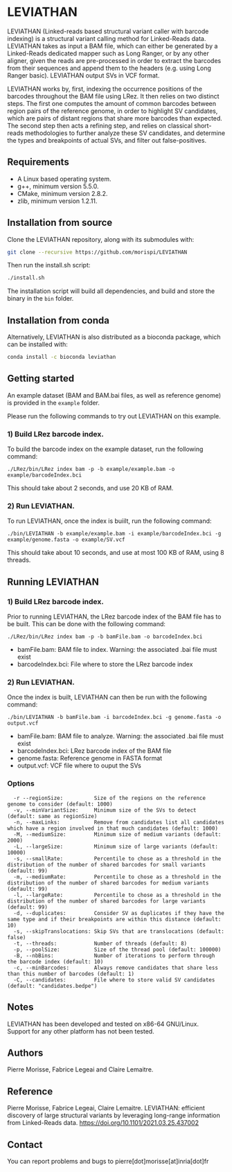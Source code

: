 # LEVIATHAN

LEVIATHAN (Linked-reads based structural variant caller with barcode indexing) is a structural variant calling method for Linked-Reads data. LEVIATHAN takes as input a BAM file, which can either be generated by a Linked-Reads dedicated mapper such as Long Ranger, or by any other aligner, given the reads are pre-processed in order to extract the barcodes from their sequences and append them to the headers (e.g. using Long Ranger basic). LEVIATHAN output SVs in VCF format.

LEVIATHAN works by, first, indexing the occurrence positions of the barcodes throughout the BAM file using LRez. It then relies on two distinct steps. The first one computes the amount of common barcodes between region pairs of the reference genome, in order to highlight SV candidates, which are pairs of distant regions that share more barcodes than expected. The second step then acts a refining step, and relies on classical short-reads methodologies to further analyze these SV candidates, and determine the types and breakpoints of actual SVs, and filter out false-positives.

Requirements
--------------

  - A Linux based operating system.
  - g++, minimum version 5.5.0.
  - CMake, minimum version 2.8.2.
  - zlib, minimum version 1.2.11.
  
Installation from source
--------------

Clone the LEVIATHAN repository, along with its submodules with:

  ```bash
  git clone --recursive https://github.com/morispi/LEVIATHAN
  ```

Then run the install.sh script:

  ```bash
  ./install.sh
  ```

The installation script will build all dependencies, and build and store the binary in the `bin` folder.

Installation from conda
--------------

Alternatively, LEVIATHAN is also distributed as a bioconda package, which can be installed with:

```bash
conda install -c bioconda leviathan
```

Getting started
--------------

An example dataset (BAM and BAM.bai files, as well as reference genome) is provided in the `example` folder.

Please run the following commands to try out LEVIATHAN on this example.

### 1) Build LRez barcode index.

To build the barcode index on the example dataset, run the following command:

`./LRez/bin/LRez index bam -p -b example/example.bam -o example/barcodeIndex.bci`

This should take about 2 seconds, and use 20 KB of RAM.

### 2) Run LEVIATHAN.

To run LEVIATHAN, once the index is buiilt, run the following command:

`./bin/LEVIATHAN -b example/example.bam -i example/barcodeIndex.bci -g example/genome.fasta -o example/SV.vcf`

This should take about 10 seconds, and use at most 100 KB of RAM, using 8 threads.
  
Running LEVIATHAN
--------------

### 1) Build LRez barcode index.

Prior to running LEVIATHAN, the LRez barcode index of the BAM file has to be built. This can be done with the following command:

`./LRez/bin/LRez index bam -p -b bamFile.bam -o barcodeIndex.bci`

  - bamFile.bam:        BAM file to index. Warning: the associated .bai file must exist
  - barcodeIndex.bci:   File where to store the LRez barcode index

### 2) Run LEVIATHAN.

Once the index is built, LEVIATHAN can then be run with the following command:

`./bin/LEVIATHAN -b bamFile.bam -i barcodeIndex.bci -g genome.fasta -o output.vcf`

  - bamFile.bam:        BAM file to analyze. Warning: the associated .bai file must exist
  - barcodeIndex.bci:   LRez barcode index of the BAM file
  - genome.fasta:       Reference genome in FASTA format
  - output.vcf:         VCF file where to ouput the SVs

### Options

      -r --regionSize:          Size of the regions on the reference genome to consider (default: 1000)
      -v, --minVariantSize:     Minimum size of the SVs to detect (default: same as regionSize)
      -n, --maxLinks:           Remove from candidates list all candidates which have a region involved in that much candidates (default: 1000)
      -M, --mediumSize:         Minimum size of medium variants (default: 2000)
      -L, --largeSize:          Minimum size of large variants (default: 10000)
      -s, --smallRate:          Percentile to chose as a threshold in the distribution of the number of shared barcodes for small variants (default: 99)
      -m, --mediumRate:         Percentile to chose as a threshold in the distribution of the number of shared barcodes for medium variants (default: 99)
      -l, --largeRate:          Percentile to chose as a threshold in the distribution of the number of shared barcodes for large variants (default: 99)
      -d, --duplicates:         Consider SV as duplicates if they have the same type and if their breakpoints are within this distance (default: 10)
      -s, --skipTranslocations: Skip SVs that are translocations (default: false)
      -t, --threads:            Number of threads (default: 8)
      -p, --poolSize:           Size of the thread pool (default: 100000)
      -B, --nbBins:             Number of iterations to perform through the barcode index (default: 10)
      -c, --minBarcodes:        Always remove candidates that share less than this number of barcodes (default: 1)
      -C, --candidates:         File where to store valid SV candidates (default: "candidates.bedpe") 

Notes
--------------

LEVIATHAN has been developed and tested on x86-64 GNU/Linux.          
Support for any other platform has not been tested.

Authors
--------------

Pierre Morisse, Fabrice Legeai and Claire Lemaitre.

Reference
--------------

Pierre Morisse, Fabrice Legeai, Claire Lemaitre. LEVIATHAN: efficient discovery of large structural variants by leveraging long-range information from Linked-Reads data. https://doi.org/10.1101/2021.03.25.437002

Contact
--------------

You can report problems and bugs to pierre[dot]morisse[at]inria[dot]fr
